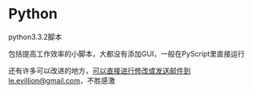 Python
======

python3.3.2脚本

包括提高工作效率的小脚本，大都没有添加GUI，一般在PyScript里直接运行

还有许多可以改进的地方，可以直接进行修改或发送邮件到le.evillion@gmail.com，不胜感激
